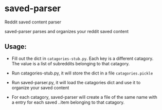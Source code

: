 # saved-parser
Reddit saved content parser

saved-parser parses and organizes your reddit saved content
      
## Usage: 
  * Fill out the dict in `catagories-stub.py`. Each key is a different catagory. The value is 
    a list of subreddits belonging to that catagory.
      
  * Run catagories-stub.py, it will store the dict in a file `catagories.pickle`
      
  * Run saved-parser.py, it will load the catagories dict and use it to organize your saved content
      
  * For each catagory, saved-parser will create a file of the same name with a entry for each saved
  ..item belonging to that catagory.     
